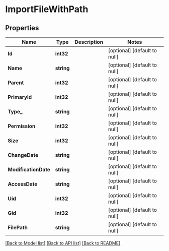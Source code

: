 # ImportFileWithPath

## Properties
Name | Type | Description | Notes
------------ | ------------- | ------------- | -------------
**Id** | **int32** |  | [optional] [default to null]
**Name** | **string** |  | [optional] [default to null]
**Parent** | **int32** |  | [optional] [default to null]
**PrimaryId** | **int32** |  | [optional] [default to null]
**Type_** | **string** |  | [optional] [default to null]
**Permission** | **int32** |  | [optional] [default to null]
**Size** | **int32** |  | [optional] [default to null]
**ChangeDate** | **string** |  | [optional] [default to null]
**ModificationDate** | **string** |  | [optional] [default to null]
**AccessDate** | **string** |  | [optional] [default to null]
**Uid** | **int32** |  | [optional] [default to null]
**Gid** | **int32** |  | [optional] [default to null]
**FilePath** | **string** |  | [optional] [default to null]

[[Back to Model list]](../README.md#documentation-for-models) [[Back to API list]](../README.md#documentation-for-api-endpoints) [[Back to README]](../README.md)


